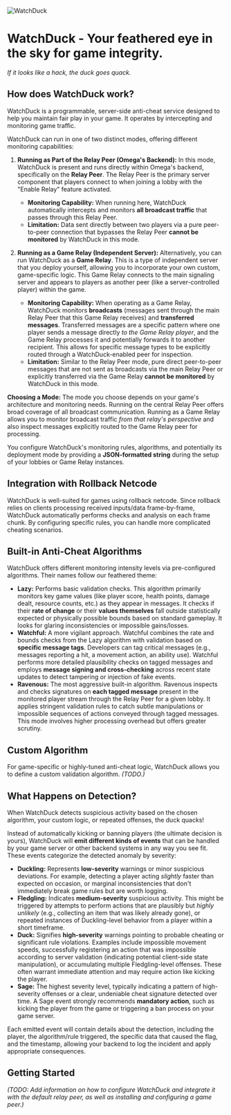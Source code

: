 ![WatchDuck](https://github.com/user-attachments/assets/17b54b08-6cc3-4f62-bdea-91d6c97d9757)

# WatchDuck - Your feathered eye in the sky for game integrity.
*If it looks like a hack, the duck goes quack.*

## How does WatchDuck work?
WatchDuck is a programmable, server-side anti-cheat service designed to help you maintain fair play in your game. It operates by intercepting and monitoring game traffic.

WatchDuck can run in one of two distinct modes, offering different monitoring capabilities:

1.  **Running as Part of the Relay Peer (Omega's Backend):**
    In this mode, WatchDuck is present and runs directly within Omega's backend, specifically on the **Relay Peer**. The Relay Peer is the primary server component that players connect to when joining a lobby with the "Enable Relay" feature activated.
    * **Monitoring Capability:** When running here, WatchDuck automatically intercepts and monitors **all broadcast traffic** that passes through this Relay Peer.
    * **Limitation:** Data sent directly between two players via a pure peer-to-peer connection that bypasses the Relay Peer **cannot be monitored** by WatchDuck in this mode.

2.  **Running as a Game Relay (Independent Server):**
    Alternatively, you can run WatchDuck as a **Game Relay**. This is a type of independent server that you deploy yourself, allowing you to incorporate your own custom, game-specific logic. This Game Relay connects to the main signaling server and appears to players as another peer (like a server-controlled player) within the game.
    * **Monitoring Capability:** When operating as a Game Relay, WatchDuck monitors **broadcasts** (messages sent through the main Relay Peer that this Game Relay receives) and **transferred messages**. Transferred messages are a specific pattern where one player sends a message directly *to the Game Relay player*, and the Game Relay processes it and potentially forwards it to another recipient. This allows for specific message types to be explicitly routed through a WatchDuck-enabled peer for inspection.
    * **Limitation:** Similar to the Relay Peer mode, pure direct peer-to-peer messages that are not sent as broadcasts via the main Relay Peer or explicitly transferred via the Game Relay **cannot be monitored** by WatchDuck in this mode.

**Choosing a Mode:** The mode you choose depends on your game's architecture and monitoring needs. Running on the central Relay Peer offers broad coverage of all broadcast communication. Running as a Game Relay allows you to monitor broadcast traffic *from that relay's perspective* and also inspect messages explicitly routed to the Game Relay peer for processing.

You configure WatchDuck's monitoring rules, algorithms, and potentially its deployment mode by providing a **JSON-formatted string** during the setup of your lobbies or Game Relay instances.

## Integration with Rollback Netcode

WatchDuck is well-suited for games using rollback netcode. Since rollback relies on clients processing received inputs/data frame-by-frame, WatchDuck automatically performs checks and analysis on each frame chunk. By configuring specific rules, you can handle more complicated cheating scenarios.

## Built-in Anti-Cheat Algorithms

WatchDuck offers different monitoring intensity levels via pre-configured algorithms. Their names follow our feathered theme:

* **Lazy:** Performs basic validation checks. This algorithm primarily monitors key game values (like player score, health points, damage dealt, resource counts, etc.) as they appear in messages. It checks if their **rate of change** or their **values themselves** fall outside statistically expected or physically possible bounds based on standard gameplay. It looks for glaring inconsistencies or impossible gains/losses.
* **Watchful:** A more vigilant approach. Watchful combines the rate and bounds checks from the Lazy algorithm with validation based on **specific message tags**. Developers can tag critical messages (e.g., messages reporting a hit, a movement action, an ability use). Watchful performs more detailed plausibility checks on tagged messages and employs **message signing and cross-checking** across recent state updates to detect tampering or injection of fake events.
* **Ravenous:** The most aggressive built-in algorithm. Ravenous inspects and checks signatures on **each tagged message** present in the monitored player stream through the Relay Peer for a given lobby. It applies stringent validation rules to catch subtle manipulations or impossible sequences of actions conveyed through tagged messages. This mode involves higher processing overhead but offers greater scrutiny.

## Custom Algorithm

For game-specific or highly-tuned anti-cheat logic, WatchDuck allows you to define a custom validation algorithm.
_(TODO.)_

## What Happens on Detection?

When WatchDuck detects suspicious activity based on the chosen algorithm, your custom logic, or repeated offenses, the duck quacks!

Instead of automatically kicking or banning players (the ultimate decision is yours), WatchDuck will **emit different kinds of events** that can be handled by your game server or other backend systems in any way you see fit. These events categorize the detected anomaly by severity:

* **Duckling:** Represents **low-severity** warnings or minor suspicious deviations. For example, detecting a player acting *slightly* faster than expected on occasion, or marginal inconsistencies that don't immediately break game rules but are worth logging.
* **Fledgling:** Indicates **medium-severity** suspicious activity. This might be triggered by attempts to perform actions that are plausibly but *highly unlikely* (e.g., collecting an item that was likely already gone), or repeated instances of Duckling-level behavior from a player within a short timeframe.
* **Duck:** Signifies **high-severity** warnings pointing to probable cheating or significant rule violations. Examples include impossible movement speeds, successfully registering an action that was impossible according to server validation (indicating potential client-side state manipulation), or accumulating multiple Fledgling-level offenses. These often warrant immediate attention and may require action like kicking the player.
* **Sage:** The highest severity level, typically indicating a pattern of high-severity offenses or a clear, undeniable cheat signature detected over time. A Sage event strongly recommends **mandatory action**, such as kicking the player from the game or triggering a ban process on your game server.

Each emitted event will contain details about the detection, including the player, the algorithm/rule triggered, the specific data that caused the flag, and the timestamp, allowing your backend to log the incident and apply appropriate consequences.

## Getting Started

*(TODO: Add information on how to configure WatchDuck and integrate it with the default relay peer, as well as installing and configuring a game peer.)*
